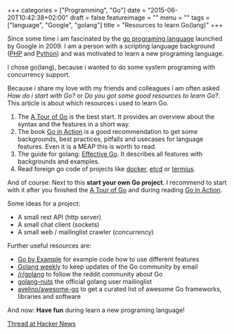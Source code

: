 +++
categories = ["Programming", "Go"]
date = "2015-06-20T10:42:38+02:00"
draft = false
featureimage = ""
menu = ""
tags = ["language", "Google", "golang"]
title = "Resources to learn Go(lang)"
+++

Since some time i am fascinated by the [go programing language](https://golang.org/) launched by Google in 2009.
I am a person with a scripting language background ([PHP](https://php.net/) and [Python](https://www.python.org/)) and was motivated to learn a new programing language.

I chose go(lang), because i wanted to do some system programing with concurrency support.

Because i share my love with my friends and colleagues i am often asked *How do i start with Go?* or *Do you got some good resources to learn Go?*.
This article is about which resources i used to learn Go.

<!--more-->

 1. The [A Tour of Go](https://tour.golang.org/) is the best start. It provides an overview about the syntax and the features in a short way.
 2. The book [Go in Action](http://www.goinactionbook.com/) is a good recommendation to get some backgrounds, best practices, pitfalls and usecases for language features. Even it is a MEAP this is worth to read.
 3. The guide for golang: [Effective Go](https://golang.org/doc/effective_go.html). It describes all features with backgrounds and examples.
 4. Read foreign go code of projects like [docker](https://github.com/docker/docker), [etcd](https://github.com/coreos/etcd) or [termius](https://github.com/kelseyhightower/terminus).

And of course: Next to this **start your own Go project**.
I recommend to start with it after you finished the [A Tour of Go](https://tour.golang.org/) and during reading [Go in Action](http://www.goinactionbook.com/).

Some ideas for a project:

* A small rest API (http server)
* A small chat client (sockets)
* A small web / mailinglist crawler (concurrency)

Further useful resources are:

* [Go by Example](https://gobyexample.com/) for example code how to use different features
* [Golang weekly](https://golangweekly.com/) to keep updates of the Go community by email
* [/r/golang](https://www.reddit.com/r/golang) to follow the reddit community about Go
* [golang-nuts](https://groups.google.com/forum/#!forum/golang-nuts) the official golang user mailinglist
* [avelino/awesome-go](https://github.com/avelino/awesome-go) to get a curated list of awesome Go frameworks, libraries and software

And now: **Have fun** during learn a new programing language!

[Thread at Hacker News](https://news.ycombinator.com/item?id=9751121)
